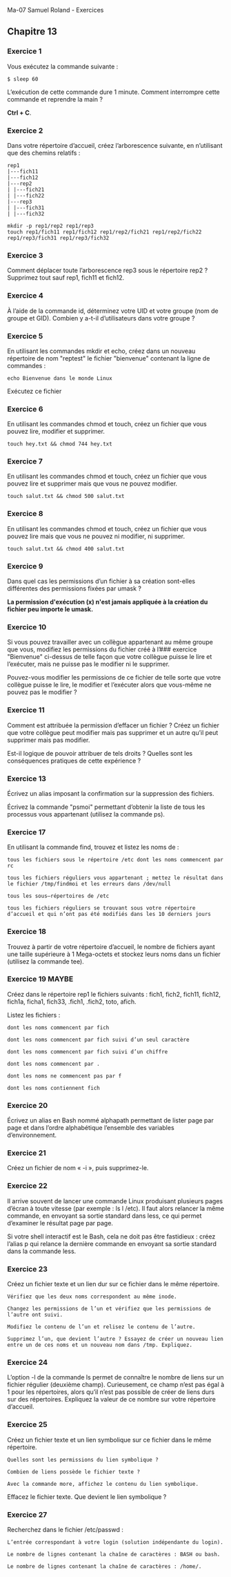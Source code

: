 Ma-07 Samuel Roland - Exercices

## Chapitre 13

### Exercice 1
Vous exécutez la commande suivante :

    $ sleep 60 

L’exécution de cette commande dure 1 minute. Comment interrompre cette commande et reprendre la main ?

**Ctrl + C**.

### Exercice 2
Dans votre répertoire d’accueil, créez l’arborescence suivante, en n’utilisant que des chemins relatifs :

    rep1 
    |---fich11 
    |---fich12 
    |---rep2 
    | |---fich21 
    | |---fich22 
    |---rep3 
    | |---fich31 
    | |---fich32 

```
mkdir -p rep1/rep2 rep1/rep3 
touch rep1/fich11 rep1/fich12 rep1/rep2/fich21 rep1/rep2/fich22 rep1/rep3/fich31 rep1/rep3/fich32
```

### Exercice 3
Comment déplacer toute l’arborescence rep3 sous le répertoire rep2 ? Supprimez tout sauf rep1, fich11 et fich12.

### Exercice 4
À l’aide de la commande id, déterminez votre UID et votre groupe (nom de groupe et GID). Combien y a-t-il d’utilisateurs dans votre groupe ?

### Exercice 5
En utilisant les commandes mkdir et echo, créez dans un nouveau répertoire de nom "reptest" le fichier "bienvenue" contenant la ligne de commandes :

    echo Bienvenue dans le monde Linux 

Exécutez ce fichier

### Exercice 6
En utilisant les commandes chmod et touch, créez un fichier que vous pouvez lire, modifier et supprimer.

`touch hey.txt && chmod 744 hey.txt`

### Exercice 7
En utilisant les commandes chmod et touch, créez un fichier que vous pouvez lire et supprimer mais que vous ne pouvez modifier.

`touch salut.txt && chmod 500 salut.txt`

### Exercice 8
En utilisant les commandes chmod et touch, créez un fichier que vous pouvez lire mais que vous ne pouvez ni modifier, ni supprimer.

`touch salut.txt && chmod 400 salut.txt`

### Exercice 9
Dans quel cas les permissions d’un fichier à sa création sont-elles différentes des permissions fixées par umask ?

**La permission d'exécution (x) n'est jamais appliquée à la création du fichier peu importe le umask.**

### Exercice 10
Si vous pouvez travailler avec un collègue appartenant au même groupe que vous, modifiez les permissions du fichier créé à l’### exercice "Bienvenue" ci-dessus de telle façon que votre collègue puisse le lire et l’exécuter, mais ne puisse pas le modifier ni le supprimer.

Pouvez-vous modifier les permissions de ce fichier de telle sorte que votre collègue puisse le lire, le modifier et l’exécuter alors que vous-même ne pouvez pas le modifier ?
### Exercice 11

Comment est attribuée la permission d’effacer un fichier ? Créez un fichier que votre collègue peut modifier mais pas supprimer et un autre qu’il peut supprimer mais pas modifier.

Est-il logique de pouvoir attribuer de tels droits ? Quelles sont les conséquences pratiques de cette expérience ?

<!-- No need to know for the exam
### Exercice 12

Écrivez votre propre commande "dir" affichant page par page les informations données par la commande ls -l, incluant les fichiers cachés (sauf . Et ..).
-->
### Exercice 13

Écrivez un alias imposant la confirmation sur la suppression des fichiers.

Écrivez la commande "psmoi" permettant d’obtenir la liste de tous les processus vous appartenant (utilisez la commande ps).

<!-- No need to know for the exam
### Exercice 14

Vous souhaitez modifier :

    l’invite afin qu’elle indique le nom de l’ordinateur sur lequel vous travaillez et votre répertoire courant,

    la valeur par défaut des protections des fichiers et répertoires que vous allez créer.

De plus vous souhaitez retrouver ces modifications lors de chacune de vos entrées en session.


### Exercice 15

Écrivez votre propre fonction "fd" permettant de rechercher à partir du répertoire courant l’emplacement d’un répertoire.

Testez votre fonction en recherchant tous les répertoires commençant par r.

### Exercice 16

Quelles commandes Linux devez-vous exécuter pour obtenir à l’écran :

    Il y a xxx utilisateurs de ce systeme dont le login shell est bash 

-->

### Exercice 17

En utilisant la commande find, trouvez et listez les noms de :

    tous les fichiers sous le répertoire /etc dont les noms commencent par rc

    tous les fichiers réguliers vous appartenant ; mettez le résultat dans le fichier /tmp/findmoi et les erreurs dans /dev/null

    tous les sous–répertoires de /etc

    tous les fichiers réguliers se trouvant sous votre répertoire d’accueil et qui n’ont pas été modifiés dans les 10 derniers jours

### Exercice 18

Trouvez à partir de votre répertoire d’accueil, le nombre de fichiers ayant une taille supérieure à 1 Mega-octets et stockez leurs noms dans un fichier (utilisez la commande tee).

### Exercice 19 MAYBE

Créez dans le répertoire rep1 le fichiers suivants : fich1, fich2, fich11, fich12, fich1a, ficha1, fich33, .fich1, .fich2, toto, afich.

Listez les fichiers :

    dont les noms commencent par fich

    dont les noms commencent par fich suivi d’un seul caractère

    dont les noms commencent par fich suivi d’un chiffre

    dont les noms commencent par .

    dont les noms ne commencent pas par f

    dont les noms contiennent fich

### Exercice 20

Écrivez un alias en Bash nommé alphapath permettant de lister page par page et dans l’ordre alphabétique l’ensemble des variables d’environnement.
### Exercice 21

Créez un fichier de nom « -i », puis supprimez-le.
### Exercice 22

Il arrive souvent de lancer une commande Linux produisant plusieurs pages d’écran à toute vitesse (par exemple : ls l /etc). Il faut alors relancer la même commande, en envoyant sa sortie standard dans less, ce qui permet d’examiner le résultat page par page.

Si votre shell interactif est le Bash, cela ne doit pas être fastidieux : créez l’alias p qui relance la dernière commande en envoyant sa sortie standard dans la commande less.
### Exercice 23

Créez un fichier texte et un lien dur sur ce fichier dans le même répertoire.

    Vérifiez que les deux noms correspondent au même inode.

    Changez les permissions de l’un et vérifiez que les permissions de l’autre ont suivi.

    Modifiez le contenu de l’un et relisez le contenu de l’autre.

    Supprimez l’un, que devient l’autre ? Essayez de créer un nouveau lien entre un de ces noms et un nouveau nom dans /tmp. Expliquez.

### Exercice 24

L’option -l de la commande ls permet de connaître le nombre de liens sur un fichier régulier (deuxième champ). Curieusement, ce champ n’est pas égal à 1 pour les répertoires, alors qu’il n’est pas possible de créer de liens durs sur des répertoires. Expliquez la valeur de ce nombre sur votre répertoire d’accueil.
### Exercice 25

Créez un fichier texte et un lien symbolique sur ce fichier dans le même répertoire.

    Quelles sont les permissions du lien symbolique ?

    Combien de liens possède le fichier texte ?

    Avec la commande more, affichez le contenu du lien symbolique.

Effacez le fichier texte. Que devient le lien symbolique ?

<!-- No need to know for the exam

### Exercice 26

Le disque est plein de vide ! Écrire un petit script affichant sur la sortie standard la taille cumulée de tous les fichiers réguliers situés sous le répertoire courant, et l’espace disque total occupé par le répertoire courant et tout ce qu’il contient.
-->

### Exercice 27

Recherchez dans le fichier /etc/passwd :

    L’entrée correspondant à votre login (solution indépendante du login).

    Le nombre de lignes contenant la chaîne de caractères : BASH ou bash.

    Le nombre de lignes contenant la chaîne de caractères : /home/.

<!-- No need to know for the exam

### Exercice 28

Recherchez dans le fichier /etc/debconf.conf :

    Le nombre de lignes contenant un point .

    Le nombre de lignes ne commençant pas par # .

    Toutes les lignes de plus de 50 caractères.

    Toutes les lignes de plus de 50 caractères (hors commentaires).

### Exercice 29

Listez les noms de login de tous les utilisateurs de votre système qui n’ont pas de programme de démarrage (dans /etc/passwd).
-->
